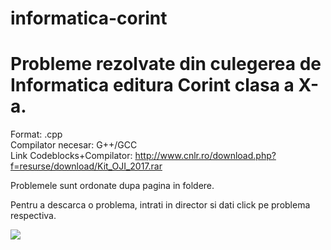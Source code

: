 # informatica-corint
<h1>Probleme rezolvate din culegerea de Informatica editura Corint clasa a X-a.</h1>
<p>Format: .cpp<br />Compilator necesar: G++/GCC<br />Link Codeblocks+Compilator:&nbsp;<a href="http://www.cnlr.ro/download.php?f=resurse/download/Kit_OJI_2017.rar">http://www.cnlr.ro/download.php?f=resurse/download/Kit_OJI_2017.rar</a></p>
<p>Problemele sunt ordonate dupa pagina in foldere.</p>
<p>Pentru a descarca o problema, intrati in director si dati click pe problema respectiva.</p>
<img src="http://www.edituracorint.ro/media/catalog/product/cache/1/image/1200x1200/9df78eab33525d08d6e5fb8d27136e95/I/n/Informatica10.jpg">
